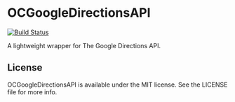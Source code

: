 # OCGoogleDirectionsAPI
[![Build Status](https://travis-ci.org/marciniwanicki/OCGoogleDirectionsAPI.png?branch=master)](https://travis-ci.org/marciniwanicki/OCGoogleDirectionsAPI)

A lightweight wrapper for The Google Directions API.

## License

OCGoogleDirectionsAPI is available under the MIT license. See the LICENSE file for more info.
